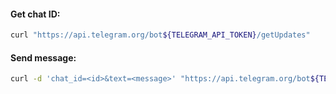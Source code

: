 #### Get chat ID:
```bash
curl "https://api.telegram.org/bot${TELEGRAM_API_TOKEN}/getUpdates"
```

#### Send message:
```bash
curl -d 'chat_id=<id>&text=<message>' "https://api.telegram.org/bot${TELEGRAM_API_TOKEN}/sendMessage"
```

